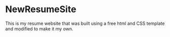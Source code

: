 # NewResumeSite

This is my resume website that was built using a free html and CSS template and modified to make it my own.
